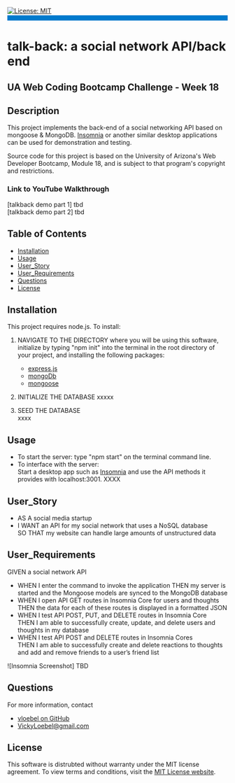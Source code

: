 
  [![License: MIT](https://img.shields.io/badge/License-MIT-yellow.svg)](https://opensource.org/licenses/MIT)  
  ![banner](./assets/rm-banner.jpg)
  # talk-back: a social network API/back end
  ## UA Web Coding Bootcamp Challenge - Week 18
  
  ## Description  
  This project implements the back-end of a social networking API based on mongoose & MongoDB. [Insomnia](https://insomnia.rest/) or another similar desktop applications can be used for demonstration and testing.    
   
  Source code for this project is based on the University of Arizona's Web Developer Bootcamp, Module 18, and is subject to that program's copyright and restrictions.

  ### Link to YouTube Walkthrough
  [talkback demo part 1] tbd    
  [talkback demo part 2] tbd   
  
  
  ## Table of Contents  
  * [Installation](#Installation)  
  * [Usage](#Usage) 
  * [User_Story](#User_Story)  
  * [User_Requirements](#User_Requirements)  
  * [Questions](#Questions)    
  * [License](#License)
  ## Installation  
  This project requires node.js. To install: 
  
1. NAVIGATE TO THE DIRECTORY where you will be using this software, initialize by typing "npm init" into the terminal in the root directory of your project, and installing the following packages:   

    * [express.js](https://expressjs.com/)    
    * [mongoDb](https://www.mongodb.com/)    
    * [mongoose](https://www.npmjs.com/package/mongoose)    


  3.  INITIALIZE THE DATABASE  xxxxx
    

  4.  SEED THE DATABASE  
      xxxx
    
  ## Usage  
  * To start the server: 
    type "npm start" on the terminal command line.   
  * To interface with the server:  
    Start a desktop app such as [Insomnia](https://insomnia.rest/) and use the API methods it provides with localhost:3001. XXXX

  ## User_Story 
 * AS A social media startup
 * I WANT an API for my social network that uses a NoSQL database  
   SO THAT my website can handle large amounts of unstructured data
  ## User_Requirements
  GIVEN a social network API  
  * WHEN I enter the command to invoke the application
    THEN my server is started and the Mongoose models are synced to the MongoDB database
  * WHEN I open API GET routes in Insomnia Core for users and thoughts
    THEN the data for each of these routes is displayed in a formatted JSON
  * WHEN I test API POST, PUT, and DELETE routes in Insomnia Core  
    THEN I am able to successfully create, update, and delete users and thoughts in my database
  * WHEN I test API POST and DELETE routes in Insomnia Cores  
    THEN I am able to successfully create and delete reactions to thoughts and add and remove friends to a user’s friend list  
 

  ![Insomnia Screenshot] TBD

   
  ## Questions
  For more information, contact  
  * [vloebel on GitHub](https://github.com/vloebel)  
  * [VickyLoebel@gmail.com](mailto:VickyLoebel@gmail.com)
  ## License
  This software is distrubted without warranty under the MIT license agreement. To view terms and conditions, visit the [MIT License website](https://opensource.org/licenses/MIT).
      
